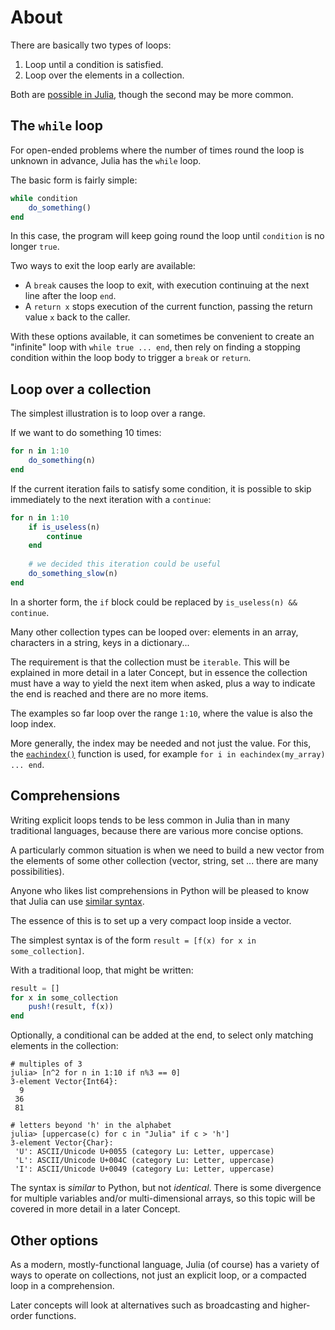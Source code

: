 # About

There are basically two types of loops:

1. Loop until a condition is satisfied.
2. Loop over the elements in a collection.

Both are [possible in Julia][loops], though the second may be more common.

## The `while` loop

For open-ended problems where the number of times round the loop is unknown in advance, Julia has the `while` loop.

The basic form is fairly simple:

```julia
while condition
    do_something()
end
```

In this case, the program will keep going round the loop until `condition` is no longer `true`.

Two ways to exit the loop early are available:

- A `break` causes the loop to exit, with execution continuing at the next line after the loop `end`.
- A `return x` stops execution of the current function, passing the return value `x` back to the caller.

With these options available, it can sometimes be convenient to create an "infinite" loop with `while true ... end`, then rely on finding a stopping condition within the loop body to trigger a `break` or `return`.

## Loop over a collection

The simplest illustration is to loop over a range.

If we want to do something 10 times:

```julia
for n in 1:10
    do_something(n)
end
```

If the current iteration fails to satisfy some condition, it is possible to skip immediately to the next iteration with a `continue`:

```julia
for n in 1:10
    if is_useless(n)
        continue
    end
    
    # we decided this iteration could be useful
    do_something_slow(n)
end
```

In a shorter form, the `if` block could be replaced by `is_useless(n) && continue`.

Many other collection types can be looped over: elements in an array, characters in a string, keys in a dictionary...

The requirement is that the collection must be `iterable`.
This will be explained in more detail in a later Concept, but in essence the collection must have a way to yield the next item when asked, plus a way to indicate the end is reached and there are no more items.

The examples so far loop over the range `1:10`, where the value is also the loop index.

More generally, the index may be needed and not just the value.
For this, the [`eachindex()`][eachindex] function is used, for example `for i in eachindex(my_array) ... end`.

## Comprehensions

Writing explicit loops tends to be less common in Julia than in many traditional languages, because there are various more concise options.

A particularly common situation is when we need to build a new vector from the elements of some other collection (vector, string, set ... there are many possibilities).

Anyone who likes list comprehensions in Python will be pleased to know that Julia can use [similar syntax][comprehensions].

The essence of this is to set up a very compact loop inside a vector.

The simplest syntax is of the form `result = [f(x) for x in some_collection]`.

With a traditional loop, that might be written:

```julia
result = []
for x in some_collection
    push!(result, f(x))
end
```

Optionally, a conditional can be added at the end, to select only matching elements in the collection:

```julia-repl
# multiples of 3
julia> [n^2 for n in 1:10 if n%3 == 0]
3-element Vector{Int64}:
  9
 36
 81

# letters beyond 'h' in the alphabet
julia> [uppercase(c) for c in "Julia" if c > 'h']
3-element Vector{Char}:
 'U': ASCII/Unicode U+0055 (category Lu: Letter, uppercase)
 'L': ASCII/Unicode U+004C (category Lu: Letter, uppercase)
 'I': ASCII/Unicode U+0049 (category Lu: Letter, uppercase)
```

The syntax is _similar_ to Python, but not _identical_.
There is some divergence for multiple variables and/or multi-dimensional arrays, so this topic will be covered in more detail in a later Concept.

## Other options

As a modern, mostly-functional language, Julia (of course) has a variety of ways to operate on collections, not just an explicit loop, or a compacted loop in a comprehension.

Later concepts will look at alternatives such as broadcasting and higher-order functions.

[loops]: https://docs.julialang.org/en/v1/manual/control-flow/#man-loops
[eachindex]: https://docs.julialang.org/en/v1/base/arrays/#Base.eachindex
[comprehensions]: https://docs.julialang.org/en/v1/manual/arrays/#man-comprehensions
